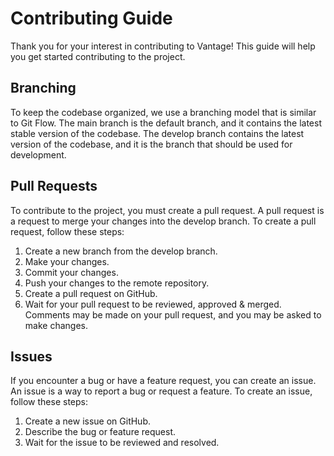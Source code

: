 # Contributing Guide
Thank you for your interest in contributing to Vantage! This guide will help you get started contributing to the project.

## Branching
To keep the codebase organized, we use a branching model that is similar to Git Flow. The main branch is the default branch, and it contains the latest stable version of the codebase. The develop branch contains the latest version of the codebase, and it is the branch that should be used for development.

## Pull Requests
To contribute to the project, you must create a pull request. A pull request is a request to merge your changes into the develop branch. To create a pull request, follow these steps:
1. Create a new branch from the develop branch.
1. Make your changes.
1. Commit your changes.
1. Push your changes to the remote repository.
1. Create a pull request on GitHub.
1. Wait for your pull request to be reviewed, approved & merged. Comments may be made on your pull request, and you may be asked to make changes.

## Issues
If you encounter a bug or have a feature request, you can create an issue. An issue is a way to report a bug or request a feature. To create an issue, follow these steps:
1. Create a new issue on GitHub.
1. Describe the bug or feature request.
1. Wait for the issue to be reviewed and resolved.